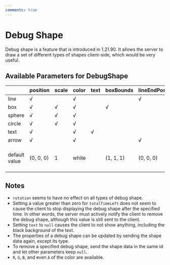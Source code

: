 ```yaml
---
comments: true
---
```


# Debug Shape

Debug shape is a feature that is introduced in 1.21.90. It allows the server to draw a set of different types of shapes client-side,
which would be very useful.

## Available Parameters for DebugShape

|               | position  | scale | color | text | boxBounds | lineEndPosition | arrowHeadLength | arrowHeadRadius | segments                             |
|---------------|-----------|-------|-------|------|-----------|-----------------|-----------------|-----------------|--------------------------------------|
| line          | √         |       | √     |      |           | √               |                 |                 |                                      |
| box           | √         | √     | √     |      | √         |                 |                 |                 |                                      |
| sphere        | √         | √     | √     |      |           |                 |                 |                 | √                                    |
| circle        | √         | √     | √     |      |           |                 |                 |                 | √                                    |
| text          | √         |       | √     | √    |           |                 |                 |                 |                                      |
| arrow         | √         |       | √     |      |           | √               | √               | √               | √                                    |
| default value | (0, 0, 0) | 1     | white |      | (1, 1, 1) | (0, 0, 0)       | 1               | 0.5             | 20 for circle/sphere and 4 for arrow |

## Notes

- `rotation` seems to have no effect on all types of debug shape.
- Setting a value greater than zero for `totalTimeLeft` does not seem to cause the client to stop displaying the debug shape after the specified time. 
In other words, the server must actively notify the client to remove the debug shape, although this value is still sent to the client.
- Setting `text` to `null` causes the client to not show anything, including the black background of the text.
- The properties of a debug shape can be updated by sending the shape data again, except its type.
- To remove a specified debug shape, send the shape data in the same id and let other parameters keep `null`.
- `R`, `G`, `B`, and even `A` of the color are available.